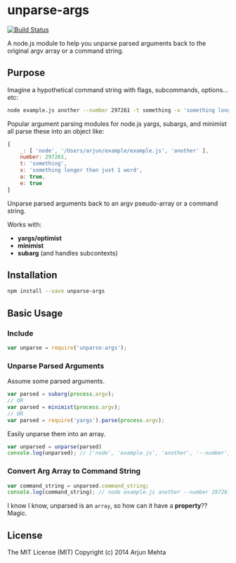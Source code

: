 unparse-args
=================

[![Build Status](https://travis-ci.org/arjunmehta/node-unparse-args.svg?branch=master)](https://travis-ci.org/arjunmehta/node-unparse-args)

A node.js module to help you unparse parsed arguments back to the original argv array or a command string.

## Purpose

Imagine a hypothetical command string with flags, subcommands, options... etc:

```bash
node example.js another --number 297261 -t something -x 'something longer than just 1 word' -a -e
```

Popular argument parsing modules for node.js yargs, subargs, and minimist all parse these into an object like: 

```javascript
{ 
    _: [ 'node', '/Users/arjun/example/example.js', 'another' ],
    number: 297261,
    t: 'something',
    x: 'something longer than just 1 word',
    a: true,
    e: true
}
```

Unparse parsed arguments back to an argv pseudo-array or a command string.

Works with:
- **yargs/optimist**
- **minimist**
- **subarg** (and handles subcontexts)

## Installation
```bash
npm install --save unparse-args
```

## Basic Usage

### Include

```javascript
var unparse = require('unparse-args');
```

### Unparse Parsed Arguments

Assume some parsed arguments.
```javascript
var parsed = subarg(process.argv);
// OR
var parsed = minimist(process.argv);
// OR
var parsed = require('yargs').parse(process.argv);
```

Easily unparse them into an array.
```javascript
var unparsed = unparse(parsed)
console.log(unparsed); // ['node', 'example.js', 'another', '--number', '297261', '-t', 'something', '-x', 'something longer than just 1 word', '-a', '-e']
```

### Convert Arg Array to Command String

```javascript
var command_string = unparsed.command_string;
console.log(command_string); // node example.js another --number 297261 -t something -x $'something longer than just 1 word' -a -e
```

I know I know, unparsed is an `array`, so how can it have a **property**?? Magic.

## License

The MIT License (MIT)
Copyright (c) 2014 Arjun Mehta